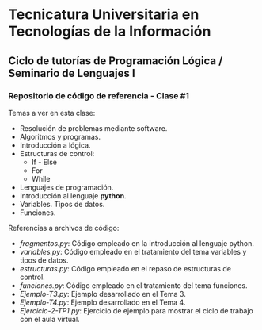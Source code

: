 # Tecnicatura Universitaria en Tecnologías de la Información

## Ciclo de tutorías de Programación Lógica / Seminario de Lenguajes I

### Repositorio de código de referencia - Clase #1

Temas a ver en esta clase:

* Resolución de problemas mediante software.
* Algoritmos y programas.
* Introducción a lógica.
* Estructuras de control:
  * If - Else
  * For
  * While
* Lenguajes de programación.
* Introducción al lenguaje **python**.
* Variables. Tipos de datos.
* Funciones.

Referencias a archivos de código:

* _fragmentos.py_: Código empleado en la introducción al lenguaje python.
* _variables.py_: Código empleado en el tratamiento del tema variables y tipos de datos.
* _estructuras.py_: Código empleado en el repaso de estructuras de control.
* _funciones.py_: Código empleado en el tratamiento del tema funciones.
* _Ejemplo-T3.py_: Ejemplo desarrollado en el Tema 3.
* _Ejemplo-T4.py_: Ejemplo desarrollado en el Tema 4.
* _Ejercicio-2-TP1.py_: Ejercicio de ejemplo para mostrar el ciclo de trabajo con el aula virtual.
